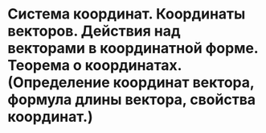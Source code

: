 # Система координат. Координаты векторов. Действия над векторами в координатной форме. Теорема о координатах. (Определение координат вектора, формула длины вектора, свойства координат.)